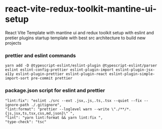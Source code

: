 # react-vite-redux-toolkit-mantine-ui-setup
React Vite Template with mantine ui and redux toolkit setup with eslint and pretier plugins startup template with best src architecture to build new projects

### prettier and eslint commands
```
yarn add -D @typescript-eslint/eslint-plugin @typescript-eslint/parser eslint eslint-config-prettier eslint-plugin-import eslint-plugin-jsx-a11y eslint-plugin-prettier eslint-plugin-react eslint-plugin-simple-import-sort pre-commit prettier
```

### package.json script for eslint and prettier
```
"lint:fix": "eslint ./src --ext .jsx,.js,.ts,.tsx --quiet --fix --ignore-path ./.gitignore",
"lint:format": "prettier --loglevel warn --write \"./**/*.{js,jsx,ts,tsx,css,md,json}\" ",
"lint": "yarn lint:format && yarn lint:fix ",
"type-check": "tsc"
```
